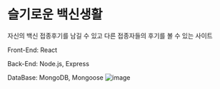 # 슬기로운 백신생활
자신의 백신 접종후기를 남길 수 있고 다른 접종자들의 후기를 볼 수 있는 사이트

Front-End: React

Back-End: Node.js, Express

DataBase: MongoDB, Mongoose
![image](https://user-images.githubusercontent.com/89058210/145328935-f8791d18-31df-4cb4-a038-68268007585b.png)
